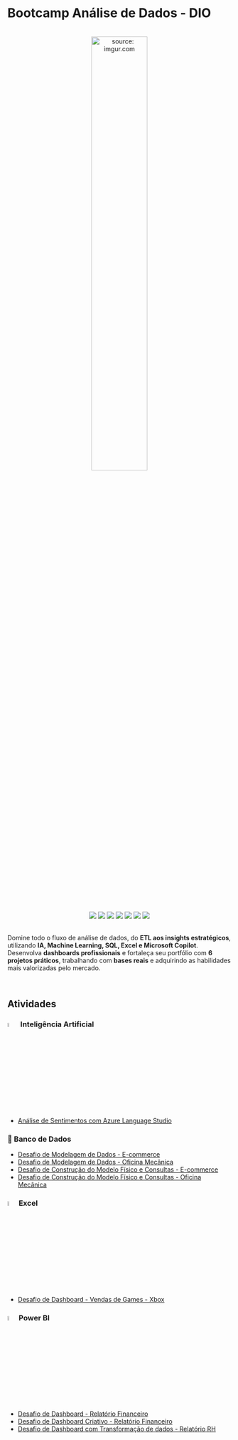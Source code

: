 

# Bootcamp Análise de Dados - DIO

<br />

<div align="center">
	<img src="https://i.imgur.com/GntviZm.png" title="source: imgur.com" width="50%"/>
</div>

<br />

<div align="center">
  <img src="https://img.shields.io/github/languages/top/rafaelq80/dio_analise_dados?style=flat-square" />
  <img src="https://img.shields.io/github/repo-size/rafaelq80/dio_analise_dados?style=flat-square" />
  <img src="https://img.shields.io/github/languages/count/rafaelq80/dio_analise_dados?style=flat-square" />
  <img src="https://img.shields.io/github/last-commit/rafaelq80/dio_analise_dados?style=flat-square" />
  <img src="https://img.shields.io/github/issues/rafaelq80/dio_analise_dados?style=flat-square" />
  <img src="https://img.shields.io/github/issues-pr/rafaelq80/dio_analise_dados?style=flat-square" />
  <img src="https://img.shields.io/badge/status-em%20desenvolvimento-yellow?style=flat-square" /> 
</div>

<br />

Domine todo o fluxo de análise de dados, do **ETL aos insights estratégicos**, utilizando **IA, Machine Learning, SQL, Excel e Microsoft Copilot**. Desenvolva **dashboards profissionais** e fortaleça seu portfólio com **6 projetos práticos**, trabalhando com **bases reais** e adquirindo as habilidades mais valorizadas pelo mercado.

<br />

## Atividades

###  <img src="https://i.imgur.com/z4xfBhz.png" title="source: imgur.com" width="5%"/> Inteligência Artificial

- [Análise de Sentimentos com Azure Language Studio](./ia_sentimentos)

### 🎲 Banco de Dados

- [Desafio de Modelagem de Dados - E-commerce](./db_ecommerce)
- [Desafio de Modelagem de Dados - Oficina Mecânica](./db_oficina_mecanica)
- [Desafio de Construção do Modelo Físico e Consultas - E-commerce](./db_ecommerce_2)
- [Desafio de Construção do Modelo Físico e Consultas - Oficina Mecânica](./db_oficina_mecanica_2)


### <img src="https://i.imgur.com/znQGB6o.png" title="source: imgur.com" width="5%"/>Excel

- [Desafio de Dashboard - Vendas de Games - Xbox](./excel_games)


### <img src="https://i.imgur.com/3CTEui8.png" title="source: imgur.com" width="5%"/>Power BI

- [Desafio de Dashboard - Relatório Financeiro](./powerbi_financeiro)
- [Desafio de Dashboard Criativo - Relatório Financeiro](./powerbi_financeiro_2)
- [Desafio de Dashboard com Transformação de dados - Relatório RH](./powerbi_rh)
